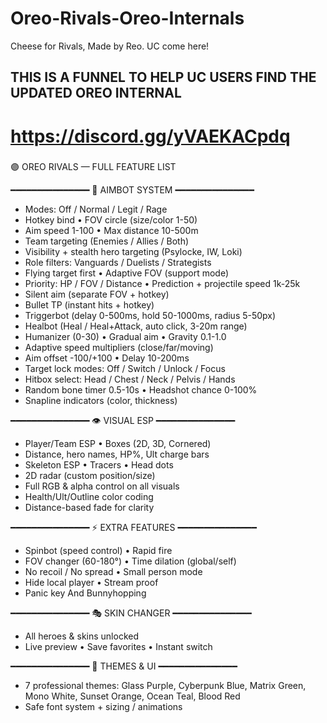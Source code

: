 # Oreo-Rivals-Oreo-Internals
Cheese for Rivals, Made by Reo. UC come here!

## THIS IS A FUNNEL TO HELP UC USERS FIND THE UPDATED OREO INTERNAL
# https://discord.gg/yVAEKACpdq

###
🟣 OREO RIVALS — FULL FEATURE LIST

━━━━━━━━━━━━━━━
🎯 AIMBOT SYSTEM
━━━━━━━━━━━━━━━
- Modes: Off / Normal / Legit / Rage
- Hotkey bind • FOV circle (size/color 1-50)
- Aim speed 1-100 • Max distance 10-500m
- Team targeting (Enemies / Allies / Both)
- Visibility + stealth hero targeting (Psylocke, IW, Loki)
- Role filters: Vanguards / Duelists / Strategists
- Flying target first • Adaptive FOV (support mode)
- Priority: HP / FOV / Distance • Prediction + projectile speed 1k-25k
- Silent aim (separate FOV + hotkey)
- Bullet TP (instant hits + hotkey)
- Triggerbot (delay 0-500ms, hold 50-1000ms, radius 5-50px)
- Healbot (Heal / Heal+Attack, auto click, 3-20m range)
- Humanizer (0-30) • Gradual aim • Gravity 0.1-1.0
- Adaptive speed multipliers (close/far/moving)
- Aim offset -100/+100 • Delay 10-200ms
- Target lock modes: Off / Switch / Unlock / Focus
- Hitbox select: Head / Chest / Neck / Pelvis / Hands
- Random bone timer 0.5-10s • Headshot chance 0-100%
- Snapline indicators (color, thickness)

━━━━━━━━━━━━━━━
👁 VISUAL ESP
━━━━━━━━━━━━━━━
- Player/Team ESP • Boxes (2D, 3D, Cornered)
- Distance, hero names, HP%, Ult charge bars
- Skeleton ESP • Tracers • Head dots
- 2D radar (custom position/size)
- Full RGB & alpha control on all visuals
- Health/Ult/Outline color coding
- Distance-based fade for clarity

━━━━━━━━━━━━━━━
⚡ EXTRA FEATURES
━━━━━━━━━━━━━━━
- Spinbot (speed control) • Rapid fire
- FOV changer (60-180°) • Time dilation (global/self)
- No recoil / No spread • Small person mode
- Hide local player • Stream proof
- Panic key And Bunnyhopping

━━━━━━━━━━━━━━━
🎭 SKIN CHANGER
━━━━━━━━━━━━━━━
- All heroes & skins unlocked
- Live preview • Save favorites • Instant switch

━━━━━━━━━━━━━━━
🎨 THEMES & UI
━━━━━━━━━━━━━━━
- 7 professional themes: Glass Purple, Cyberpunk Blue, Matrix Green, Mono White, Sunset Orange, Ocean Teal, Blood Red
- Safe font system + sizing / animations
